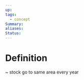 ```yaml
---
up: 
tags:
  - concept
Summary: 
aliases: 
Status:
---
```

# Definition
~
stock go to same area every year
<!--SR:!2025-03-19,10,270-->
